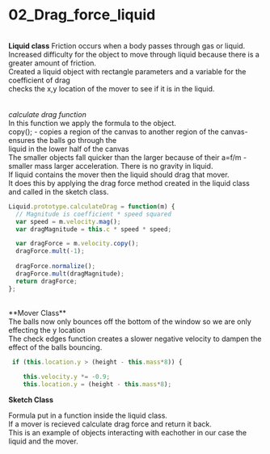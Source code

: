 # 02_Drag_force_liquid
</br>**Liquid class**
Friction occurs when a body passes through gas or liquid. <br/>
Increased difficulty for the object to move through liquid because there is a greater amount of friction.<br/>
Created a liquid object with rectangle parameters and a variable for the coefficient of drag<br/>
checks the x,y location of the mover to see if it is in the liquid.<br/>
<br/><br/>
*calculate drag function*<br/>
In this function we apply the formula to the object.<br/>
copy(); - copies a region of the canvas to another region of the canvas-ensures the balls go through the <br/>liquid in the lower half of the canvas<br/>
The smaller objects fall quicker than the larger because of their a=f/m - smaller mass larger acceleration.
There is no gravity in liquid.<br/>
If liquid contains the mover then the liquid should drag that mover.<br/>
It does this by applying the drag force method created in the liquid class and called in the sketch class.

```js
Liquid.prototype.calculateDrag = function(m) {
  // Magnitude is coefficient * speed squared
  var speed = m.velocity.mag();
  var dragMagnitude = this.c * speed * speed;

  var dragForce = m.velocity.copy(); 
  dragForce.mult(-1);
  
  dragForce.normalize();
  dragForce.mult(dragMagnitude);
  return dragForce;
};

```
<br/>
**Mover Class**<br/>
The balls now only bounces off the bottom of the window so we are only effecting the y location<br/>
The check edges function creates a slower negative velocity to dampen the effect of the balls bouncing.<br/>

```js
 if (this.location.y > (height - this.mass*8)) {
    
    this.velocity.y *= -0.9;
    this.location.y = (height - this.mass*8);
```

**Sketch Class**

Formula put in a function inside the liquid class.<br/>
If a mover is recieved calculate drag force and return it back. <br/>
This is an example of objects interacting with eachother in our case the liquid and the mover.<br/>
